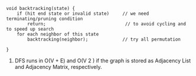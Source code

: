 ```
void backtracking(state) {
    if (hit end state or invalid state)     // we need terminating/pruning condition
        return;                              // to avoid cycling and to speed up search
    for each neighbor of this state
        backtracking(neighbor);             // try all permutation

}
```
1. DFS runs in O(V + E) and O(V 2 ) if the graph is stored as Adjacency List and Adjacency Matrix, respectively.
